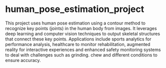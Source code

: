 # human_pose_estimation_project
This project uses human pose estimation using a contour method to recognize key points (joints) in the human body from images. It leverages deep learning and computer vision techniques to output skeletal structures that connect these key points. Applications include sports analytics for performance analysis, healthcare to monitor rehabilitation, augmented reality for interactive experiences and enhanced safety monitoring systems to deal with challenges such as grinding. chew and different conditions to ensure accuracy.

